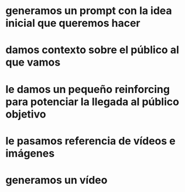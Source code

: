 # generamos un prompt con la idea inicial que queremos hacer

# damos contexto sobre el público al que vamos

# le damos un pequeño reinforcing para potenciar la llegada al público objetivo

# le pasamos referencia de vídeos e imágenes

# generamos un vídeo